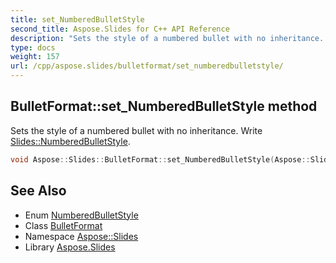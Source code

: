 ```yaml
---
title: set_NumberedBulletStyle
second_title: Aspose.Slides for C++ API Reference
description: "Sets the style of a numbered bullet with no inheritance. Write Slides::NumberedBulletStyle."
type: docs
weight: 157
url: /cpp/aspose.slides/bulletformat/set_numberedbulletstyle/
---
```

## BulletFormat::set_NumberedBulletStyle method


Sets the style of a numbered bullet with no inheritance. Write [Slides::NumberedBulletStyle](../../numberedbulletstyle/).

```cpp
void Aspose::Slides::BulletFormat::set_NumberedBulletStyle(Aspose::Slides::NumberedBulletStyle value) override
```

## See Also

* Enum [NumberedBulletStyle](../../numberedbulletstyle/)
* Class [BulletFormat](../)
* Namespace [Aspose::Slides](../../)
* Library [Aspose.Slides](../../../)
